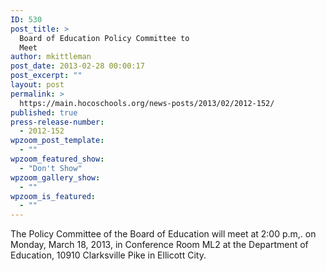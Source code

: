 ```yaml
---
ID: 530
post_title: >
  Board of Education Policy Committee to
  Meet
author: mkittleman
post_date: 2013-02-28 00:00:17
post_excerpt: ""
layout: post
permalink: >
  https://main.hocoschools.org/news-posts/2013/02/2012-152/
published: true
press-release-number:
  - 2012-152
wpzoom_post_template:
  - ""
wpzoom_featured_show:
  - "Don't Show"
wpzoom_gallery_show:
  - ""
wpzoom_is_featured:
  - ""
---
```

The Policy Committee of the Board of Education will meet at 2:00 p.m,. on Monday, March 18, 2013, in Conference Room ML2 at the Department of Education, 10910 Clarksville Pike in Ellicott City.